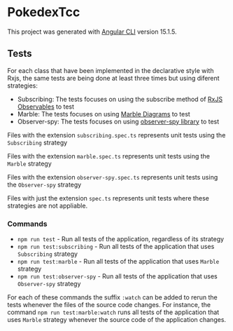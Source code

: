 # PokedexTcc

This project was generated with [Angular CLI](https://github.com/angular/angular-cli) version 15.1.5.

## Tests

For each class that have been implemented in the declarative style with Rxjs, the same tests are being done at least three times but using diferent strategies:

- Subscribing: The tests focuses on using the subscribe method of [RxJS Observables](https://rxjs.dev/api/index/class/Observable) to test
- Marble: The tests focuses on using [Marble Diagrams](https://rxjs.dev/guide/testing/marble-testing) to test
- Observer-spy: The tests focuses on using [observer-spy library](https://github.com/hirezio/observer-spy) to test

Files with the extension `subscribing.spec.ts` represents unit tests using the `Subscribing` strategy

Files with the extension `marble.spec.ts` represents unit tests using the `Marble` strategy

Files with the extension `observer-spy.spec.ts` represents unit tests using the `Observer-spy` strategy

Files with just the extension `spec.ts` represents unit tests where these strategies are not appliable.

### Commands

- `npm run test` - Run all tests of the application, regardless of its strategy
- `npm run test:subscribing` - Run all tests of the application that uses `Subscribing` strategy
- `npm run test:marble` - Run all tests of the application that uses `Marble` strategy
- `npm run test:observer-spy` - Run all tests of the application that uses `Observer-spy` strategy

For each of these commands the suffix `:watch` can be added to rerun the tests whenever the files of the source code changes.
For instance, the command `npm run test:marble:watch` runs all tests of the application that uses `Marble` strategy whenever the source code of the application changes.
